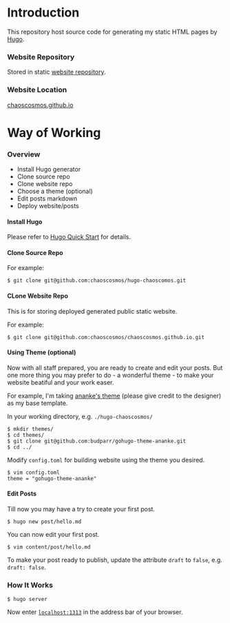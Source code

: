 
[hugo]: <http://gohugo.io/> "Hugo official site"
[hugoguide]: <https://gohugo.io/getting-started/quick-start/> "Hugo Quick Start"
[website]: <https://github.com/chaoscosmos/chaoscosmos.github.io> "website repo"
[weburl]: <https://chaoscosmos.github.io> "Website URL"
[ananketheme]: <https://github.com/budparr/gohugo-theme-ananke> "Ananke's theme"


# Introduction

This repository host source code for generating my static HTML pages by [Hugo][hugo].

### Website Repository
Stored in static [website repository][website].

### Website Location
[chaoscosmos.github.io][weburl]

# Way of Working

### Overview
* Install Hugo generator
* Clone source repo
* Clone website repo
* Choose a theme (optional)
* Edit posts markdown
* Deploy website/posts

#### Install Hugo

Please refer to [Hugo Quick Start][hugoguide] for details.

#### Clone Source Repo

For example:

```
$ git clone git@github.com:chaoscosmos/hugo-chaoscomos.git
```

#### CLone Website Repo

This is for storing deployed generated public static website.

For example:

```
$ git clone git@github.com:chaoscosmos/chaoscosmos.github.io.git
```

#### Using Theme (optional)

Now with all staff prepared, you are ready to create and edit your posts. But one more thing you may prefer to do - a wonderful theme - to make your website beatiful and your work easer.

For example, I'm taking [ananke's theme][ananketheme] (please give credit to the designer) as my base template.

In your working directory, e.g. `./hugo-chaoscosmos/`

```
$ mkdir themes/
$ cd themes/
$ git clone git@github.com:budparr/gohugo-theme-ananke.git
$ cd ../
```

Modify `config.toml` for building website using the theme you desired.

```
$ vim config.toml
theme = "gohugo-theme-ananke"
```


#### Edit Posts

Till now you may have a try to create your first post.

```
$ hugo new post/hello.md
```

You can now edit your first post.

```
$ vim content/post/hello.md
```

To make your post ready to publish, update the attribute `draft` to `false`, e.g. `draft: false`.


### How It Works

`$ hugo server`

Now enter [`localhost:1313`](http://localhost:1313/) in the address bar of your browser.

